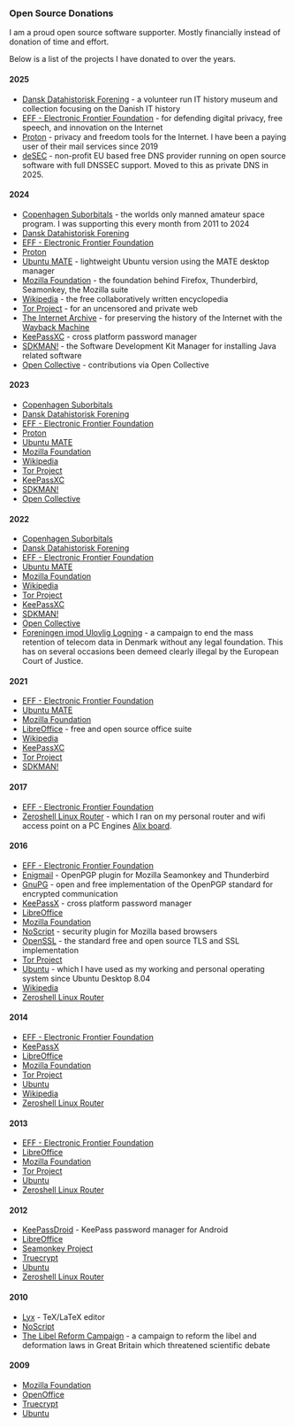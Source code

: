 ### Open Source Donations

I am a proud open source software supporter. Mostly financially instead of donation of time and effort.

Below is a list of the projects I have donated to over the years.

#### 2025

* [Dansk Datahistorisk Forening](https://datamuseum.dk/) - a volunteer run IT history museum and collection focusing on the Danish IT history
* [EFF - Electronic Frontier Foundation](https://www.eff.org/) - for defending digital privacy, free speech, and innovation on the Internet
* [Proton](https://proton.me/) - privacy and freedom tools for the Internet. I have been a paying user of their mail services since 2019
* [deSEC](https://desec.io/) - non-profit EU based free DNS provider running on open source software with full DNSSEC support. Moved to this as private DNS in 2025.

#### 2024

* [Copenhagen Suborbitals](https://copenhagensuborbitals.com) - the worlds only manned amateur space program. I was supporting this every month from 2011 to 2024
* [Dansk Datahistorisk Forening](https://datamuseum.dk/)
* [EFF - Electronic Frontier Foundation](https://www.eff.org/)
* [Proton](https://proton.me/)
* [Ubuntu MATE](https://ubuntu-mate.org/) - lightweight Ubuntu version using the MATE desktop manager
* [Mozilla Foundation](https://www.mozilla.org) - the foundation behind Firefox, Thunderbird, Seamonkey, the Mozilla suite
* [Wikipedia](https://www.wikipedia.org/) - the free collaboratively written encyclopedia
* [Tor Project](https://www.torproject.org/) - for an uncensored and private web
* [The Internet Archive](https://archive.org/) - for preserving the history of the Internet with the [Wayback Machine](https://web.archive.org/)
* [KeePassXC](https://keepassxc.org/) - cross platform password manager
* [SDKMAN!](https://sdkman.io/) - the Software Development Kit Manager for installing Java related software
* [Open Collective](https://opencollective.com/morten-andersen) - contributions via Open Collective

#### 2023

* [Copenhagen Suborbitals](https://copenhagensuborbitals.com)
* [Dansk Datahistorisk Forening](https://datamuseum.dk/)
* [EFF - Electronic Frontier Foundation](https://www.eff.org/)
* [Proton](https://proton.me/)
* [Ubuntu MATE](https://ubuntu-mate.org/)
* [Mozilla Foundation](https://www.mozilla.org)
* [Wikipedia](https://www.wikipedia.org/)
* [Tor Project](https://www.torproject.org/)
* [KeePassXC](https://keepassxc.org/)
* [SDKMAN!](https://sdkman.io/)
* [Open Collective](https://opencollective.com/morten-andersen)

#### 2022

* [Copenhagen Suborbitals](https://copenhagensuborbitals.com)
* [Dansk Datahistorisk Forening](https://datamuseum.dk/)
* [EFF - Electronic Frontier Foundation](https://www.eff.org/)
* [Ubuntu MATE](https://ubuntu-mate.org/)
* [Mozilla Foundation](https://www.mozilla.org)
* [Wikipedia](https://www.wikipedia.org/)
* [Tor Project](https://www.torproject.org/)
* [KeePassXC](https://keepassxc.org/)
* [SDKMAN!](https://sdkman.io/)
* [Open Collective](https://opencollective.com/morten-andersen)
* [Foreningen imod Ulovlig Logning](https://ulovliglogning.dk/) - a campaign to end the mass retention of telecom data in Denmark without any legal foundation. This has on several occasions been demeed clearly illegal by the European Court of Justice.

#### 2021

* [EFF - Electronic Frontier Foundation](https://www.eff.org/)
* [Ubuntu MATE](https://ubuntu-mate.org/)
* [Mozilla Foundation](https://www.mozilla.org)
* [LibreOffice](https://www.libreoffice.org/) - free and open source office suite
* [Wikipedia](https://www.wikipedia.org/)
* [KeePassXC](https://keepassxc.org/)
* [Tor Project](https://www.torproject.org/)
* [SDKMAN!](https://sdkman.io/)

#### 2017

* [EFF - Electronic Frontier Foundation](https://www.eff.org/)
* [Zeroshell Linux Router](https://web.archive.org/web/20220114033121/https://www.zeroshell.org/) - which I ran on my personal router and wifi access point on a PC Engines [Alix board](https://www.pcengines.ch/alix.htm).

#### 2016

* [EFF - Electronic Frontier Foundation](https://www.eff.org/)
* [Enigmail](https://www.enigmail.net/) - OpenPGP plugin for Mozilla Seamonkey and Thunderbird
* [GnuPG](https://gnupg.org/) - open and free implementation of the OpenPGP standard for encrypted communication
* [KeePassX](https://www.keepassx.org/) - cross platform password manager
* [LibreOffice](https://www.libreoffice.org/)
* [Mozilla Foundation](https://www.mozilla.org)
* [NoScript](https://noscript.net/) - security plugin for Mozilla based browsers
* [OpenSSL](https://www.openssl.org/) - the standard free and open source TLS and SSL implementation
* [Tor Project](https://www.torproject.org/)
* [Ubuntu](https://ubuntu.com/) - which I have used as my working and personal operating system since Ubuntu Desktop 8.04
* [Wikipedia](https://www.wikipedia.org/)
* [Zeroshell Linux Router](https://web.archive.org/web/20220114033121/https://www.zeroshell.org/)

#### 2014

* [EFF - Electronic Frontier Foundation](https://www.eff.org/)
* [KeePassX](https://www.keepassx.org/)
* [LibreOffice](https://www.libreoffice.org/)
* [Mozilla Foundation](https://www.mozilla.org)
* [Tor Project](https://www.torproject.org/)
* [Ubuntu](https://ubuntu.com/)
* [Wikipedia](https://www.wikipedia.org/)
* [Zeroshell Linux Router](https://web.archive.org/web/20220114033121/https://www.zeroshell.org/)

#### 2013

* [EFF - Electronic Frontier Foundation](https://www.eff.org/)
* [LibreOffice](https://www.libreoffice.org/)
* [Mozilla Foundation](https://www.mozilla.org)
* [Tor Project](https://www.torproject.org/)
* [Ubuntu](https://ubuntu.com/)
* [Zeroshell Linux Router](https://web.archive.org/web/20220114033121/https://www.zeroshell.org/)

#### 2012

* [KeePassDroid](http://www.keepassdroid.com/) - KeePass password manager for Android
* [LibreOffice](https://www.libreoffice.org/)
* [Seamonkey Project](https://www.seamonkey-project.org/)
* [Truecrypt](http://www.truecrypt.org/)
* [Ubuntu](https://ubuntu.com/)
* [Zeroshell Linux Router](https://web.archive.org/web/20220114033121/https://www.zeroshell.org/)

#### 2010

* [Lyx](https://www.lyx.org/) - TeX/LaTeX editor
* [NoScript](https://noscript.net/)
* [The Libel Reform Campaign](https://senseaboutscience.org/activities/libel-reform/) - a campaign to reform the libel and deformation laws in Great Britain which threatened scientific debate

#### 2009

* [Mozilla Foundation](https://www.mozilla.org)
* [OpenOffice](https://www.openoffice.org/)
* [Truecrypt](http://www.truecrypt.org/)
* [Ubuntu](https://ubuntu.com/)

